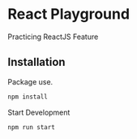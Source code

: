 # React Playground

Practicing ReactJS Feature

## Installation

Package use.

```bash
npm install
```

Start Development

```bash
npm run start
```